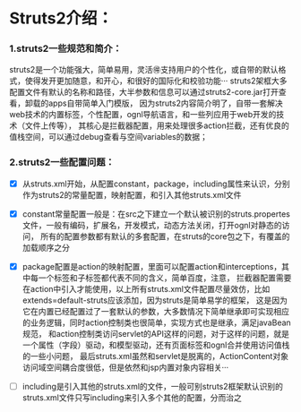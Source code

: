 Struts2介绍：
==========

### 1.struts2一些规范和简介：

struts2是一个功能强大，简单易用，灵活🉐️支持用户的个性化，或自带的默认格式，使得发开更加随意，和开心，和很好的国际化和校验功能···
struts2架框大多配置文件有默认的名称和路径，大半参数和信息可以通过struts2-core.jar打开查看，卸载的apps自带简单入门模版，
因为struts2内容简介明了，自带一套解决web技术的内置标签，个性配置，ognl导航语言，和一些列应用于web开发的技术（文件上传等），
其核心是拦截器配置，用来处理很多action拦截，还有优良的值栈空间，可以通过debug查看与空间variables的数据；

### 2.struts2一些配置问题：


- [x] 从struts.xml开始，从配置constant，package，including属性来认识，分别作为struts2的常量配置，映射配置，和引入其他struts.xml文件

- [x] constant常量配置一般是：在src之下建立一个默认被识别的struts.propertes文件，一般有编码，扩展名，开发模式，动态方法关闭，打开ognl对静态的访问，
所有的配置参数都有默认的多套配置，在struts的core包之下，有覆盖的加载顺序之分

- [x] package配置是action的映射配置，里面可以配置action和interceptions，其中每一个标签和子标签都代表不同的含义，简单百度，注意，
拦截器配置需要在action中引入才能使用，以上所有struts.xml文件配置尽量效仿，比如extends=default-struts应该添加，因为struts是简单易学的框架，
这是因为它在内置已经配置过了一套默认的参数，大多数情况下简单继承即可实现相应的业务逻辑，同时action控制类也很简单，实现方式也是继承，满足javaBean规范，
和action控制类访问servlet的API这样的问题，对于这样的问题，就是一个属性（字段）驱动，和模型驱动，还有页面标签和ognl合并使用访问值栈的一些小问题，
最后struts.xml虽然和servlet是脱离的，ActionContent对象访问域空间耦合度很低，但是依然和jsp内置对象内容相关···

- [ ] including是引入其他的struts.xml的文件，一般可别struts2框架默认识别的struts.xml文件只写including来引入多个其他的配置，分而治之     



